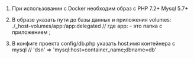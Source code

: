 1. При использовании с Docker необходим образ с PHP 7.2+ Mysql 5.7+
2. В образе указать пути до базы данных и приложения
volumes:
    ./_host-volumes/app:/app:delegated  // где app: - это папка с приложением ;
    
3. В конфиге проекта config/db.php указать host:имя контейнера с mysql // 'dsn' => 'mysql:host=container_name;dbname=db'
